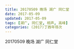 ```yaml
---
title: 20170509 晚场 湖广 同仁堂
date: 2017-05-09
updated: 2017-05-09
tags: [湖广, 同仁堂, 相声, 高峰] 
categories: (2017)丁酉年场次 
---
```

20170509 晚场 湖广 同仁堂